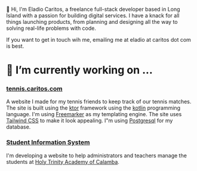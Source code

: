 👋 Hi, I'm Eladio Caritos, a freelance full-stack developer based in Long Island with a passion for building digital services. I have a knack for all things launching products, from planning and designing all the way to solving real-life problems with code.

If you want to get in touch wih me, emailing me at eladio at caritos dot com is best.

# 🔭 I’m currently working on ...

### [tennis.caritos.com](tennis.caritos.com)

A website I made for my tennis friends to keep track of our tennis matches.  The site is built using the [ktor](https://ktor.io) framework using the [kotlin](https://kotlinlang.org/) programming language.  I'm using [Freemarker](https://freemarker.apache.org/) as my templating engine.  The site uses [Tailwind CSS](https://tailwindcss.com/) to make it look appealing.  I"m using [Postgresql](https://www.postgresql.org/) for my database.  

### [Student Information System](https://en.wikipedia.org/wiki/Student_information_system)

I'm developing a website to help administrators and teachers manage the students at [Holy Trinity Academy of Calamba](https://www.holytrinityacademyofcalamba.com/).  


<!--
**caritos/caritos** is a ✨ _special_ ✨ repository because its `README.md` (this file) appears on your GitHub profile.

Here are some ideas to get you started:

- 🌱 I’m currently learning ...
- 👯 I’m looking to collaborate on ...
- 🤔 I’m looking for help with ...
- 💬 Ask me about ...
- 📫 How to reach me: ...
- 😄 Pronouns: ...
- ⚡ Fun fact: ...
-->
